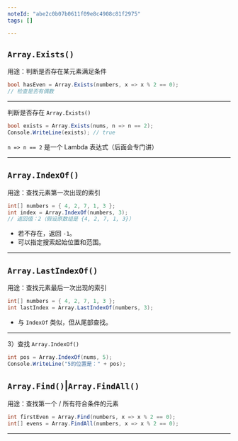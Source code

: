 ```yaml
---
noteId: "abe2c0b07b0611f09e8c4908c81f2975"
tags: []

---
```


## `Array.Exists()` 

用途：判断是否存在某元素满足条件

```csharp
bool hasEven = Array.Exists(numbers, x => x % 2 == 0);
// 检查是否有偶数
```

------

判断是否存在 `Array.Exists()`

```csharp
bool exists = Array.Exists(nums, n => n == 2);
Console.WriteLine(exists); // true
```

`n => n == 2` 是一个 Lambda 表达式（后面会专门讲）

---


## `Array.IndexOf()` 

用途：查找元素第一次出现的索引

```csharp
int[] numbers = { 4, 2, 7, 1, 3 };
int index = Array.IndexOf(numbers, 3);
// 返回值：2（假设原数组是 {4, 2, 7, 1, 3}）
```

- 若不存在，返回 `-1`。
- 可以指定搜索起始位置和范围。

------

## `Array.LastIndexOf()` 

用途：查找元素最后一次出现的索引

```csharp
int[] numbers = { 4, 2, 7, 1, 3 };
int lastIndex = Array.LastIndexOf(numbers, 3);
```

- 与 `IndexOf` 类似，但从尾部查找。

------


3）查找 `Array.IndexOf()`

```csharp
int pos = Array.IndexOf(nums, 5);
Console.WriteLine("5的位置是：" + pos);
```

## `Array.Find()`|`Array.FindAll()` 

用途：查找第一个 / 所有符合条件的元素

```csharp
int firstEven = Array.Find(numbers, x => x % 2 == 0);
int[] evens = Array.FindAll(numbers, x => x % 2 == 0);
```

------